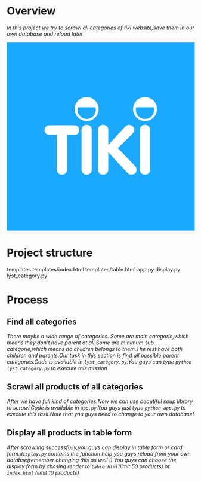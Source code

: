 # Overview
*In this project we try to scrawl all categories of tiki website,save them in our own database and reload later*

![](images/tiki.png)

# Project structure
templates templates/index.html templates/table.html
app.py
display.py
lyst_category.py

# Process
## Find all categories
*There maybe a wide range of categories. Some are main categorie,which means they don't have parent at all.Some are minimum sub categorie,which means no children belongs to them.The rest have both children and parents.Our task in this section is find all possible parent categories.Code is available in `lyst_category.py`.You guys can type `python lyst_category.py` to execute this mission*

## Scrawl all products of all categories
*After we have full kind of categories.Now we can use beautiful soup library to scrawl.Code is available in `app.py`.You guys just type `python app.py` to execute this task.Note that you guys need to change to your own database!*

## Display all products in table form
*After scrawling successfully,you guys can display in table form or card form.`display.py` contains the function help you guys reload from your own databse(remember changing this as well !).You guys can choose the display form by chosing render to `table.html`(limit 50 products) or `index.html` (limit 10 products)*

